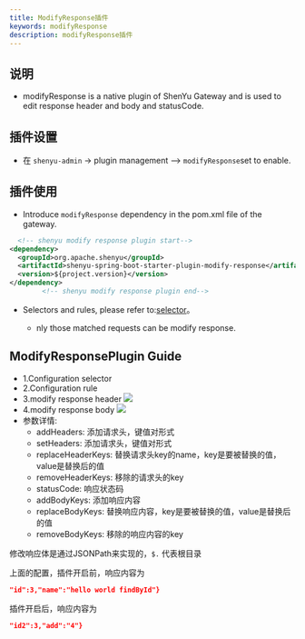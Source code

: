 ```yaml
---
title: ModifyResponse插件
keywords: modifyResponse
description: modifyResponse插件
---
```


## 说明

* modifyResponse is a native plugin of ShenYu Gateway and is used to edit response header and body and statusCode.


## 插件设置

* 在 `shenyu-admin` -> plugin management --> `modifyResponse`set to enable.

## 插件使用

* Introduce `modifyResponse` dependency in the pom.xml file of the gateway.

```xml
  <!-- shenyu modify response plugin start-->
<dependency>
  <groupId>org.apache.shenyu</groupId>
  <artifactId>shenyu-spring-boot-starter-plugin-modify-response</artifactId>
  <version>${project.version}</version>
</dependency>
        <!-- shenyu modify response plugin end-->
```

* Selectors and rules, please refer to:[selector](../selector-and-rule)。

  * nly those matched requests can be modify response.


## ModifyResponsePlugin Guide
* 1.Configuration selector
* 2.Configuration rule
* 3.modify response header
  ![](/img/shenyu/plugin/modify-response/modifyHeader-en.png)
* 4.modify response body
  ![](/img/shenyu/plugin/modify-response/modifyBody-en.png)
* 参数详情:
  * addHeaders: 添加请求头，键值对形式
  * setHeaders: 添加请求头，键值对形式
  * replaceHeaderKeys: 替换请求头key的name，key是要被替换的值，value是替换后的值
  * removeHeaderKeys: 移除的请求头的key
  * statusCode: 响应状态码
  * addBodyKeys: 添加响应内容
  * replaceBodyKeys: 替换响应内容，key是要被替换的值，value是替换后的值
  * removeBodyKeys: 移除的响应内容的key

修改响应体是通过JSONPath来实现的，`$.` 代表根目录

上面的配置，插件开启前，响应内容为
```json
"id":3,"name":"hello world findById"}
```
插件开启后，响应内容为
```json
"id2":3,"add":"4"}
```

